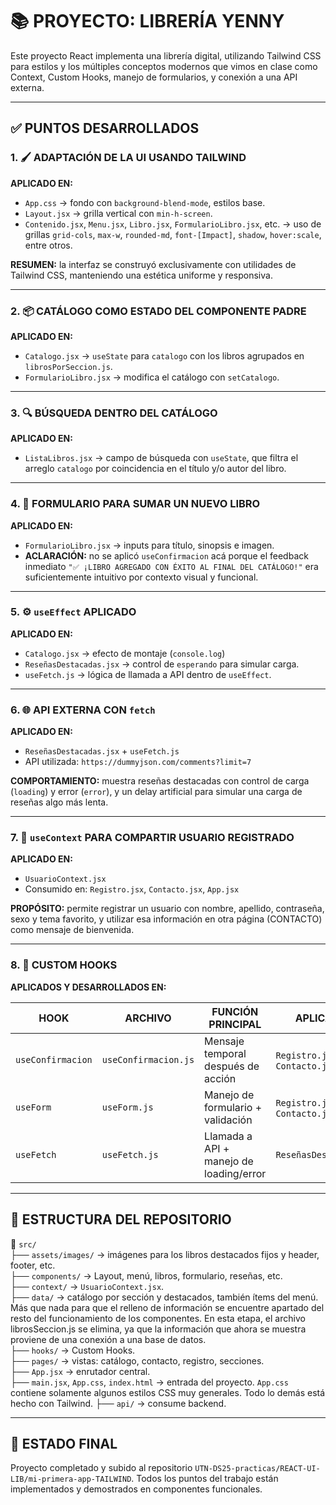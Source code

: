 # 📚 PROYECTO: LIBRERÍA YENNY

Este proyecto React implementa una librería digital, utilizando Tailwind CSS para estilos y los múltiples conceptos modernos que vimos en clase como Context, Custom Hooks, manejo de formularios, y conexión a una API externa.

---

## ✅ PUNTOS DESARROLLADOS

### 1. 🖌️ ADAPTACIÓN DE LA UI USANDO TAILWIND

**APLICADO EN:**  
- `App.css` → fondo con `background-blend-mode`, estilos base.
- `Layout.jsx` → grilla vertical con `min-h-screen`.
- `Contenido.jsx`, `Menu.jsx`, `Libro.jsx`, `FormularioLibro.jsx`, etc. → uso de grillas `grid-cols`, `max-w`, `rounded-md`, `font-[Impact]`, `shadow`, `hover:scale`, entre otros.

**RESUMEN:** la interfaz se construyó exclusivamente con utilidades de Tailwind CSS, manteniendo una estética uniforme y responsiva.

---

### 2. 📦 CATÁLOGO COMO ESTADO DEL COMPONENTE PADRE

**APLICADO EN:**  
- `Catalogo.jsx` → `useState` para `catalogo` con los libros agrupados en `librosPorSeccion.js`.
- `FormularioLibro.jsx` → modifica el catálogo con `setCatalogo`.

---

### 3. 🔍 BÚSQUEDA DENTRO DEL CATÁLOGO

**APLICADO EN:**  
- `ListaLibros.jsx` → campo de búsqueda con `useState`, que filtra el arreglo `catalogo` por coincidencia en el título y/o autor del libro.

---

### 4. 📝 FORMULARIO PARA SUMAR UN NUEVO LIBRO

**APLICADO EN:**  
- `FormularioLibro.jsx` → inputs para título, sinopsis e imagen.
- **ACLARACIÓN:** no se aplicó `useConfirmacion` acá porque el feedback inmediato `"✅ ¡LIBRO AGREGADO CON ÉXITO AL FINAL DEL CATÁLOGO!"` era suficientemente intuitivo por contexto visual y funcional.

---

### 5. ⚙️ `useEffect` APLICADO

**APLICADO EN:**  
- `Catalogo.jsx` → efecto de montaje (`console.log`)
- `ReseñasDestacadas.jsx` → control de `esperando` para simular carga.
- `useFetch.js` → lógica de llamada a API dentro de `useEffect`.

---

### 6. 🌐 API EXTERNA CON `fetch`

**APLICADO EN:**  
- `ReseñasDestacadas.jsx` + `useFetch.js`  
- API utilizada: `https://dummyjson.com/comments?limit=7`

**COMPORTAMIENTO:** muestra reseñas destacadas con control de carga (`loading`) y error (`error`), y un delay artificial para simular una carga de reseñas algo más lenta.

---

### 7. 👥 `useContext` PARA COMPARTIR USUARIO REGISTRADO

**APLICADO EN:**  
- `UsuarioContext.jsx`  
- Consumido en: `Registro.jsx`, `Contacto.jsx`, `App.jsx`

**PROPÓSITO:** permite registrar un usuario con nombre, apellido, contraseña, sexo y tema favorito, y utilizar esa información en otra página (CONTACTO) como mensaje de bienvenida.

---

### 8. 🧠 CUSTOM HOOKS

**APLICADOS Y DESARROLLADOS EN:**

| HOOK             | ARCHIVO            | FUNCIÓN PRINCIPAL                      | APLICADO EN         |
|------------------|--------------------|----------------------------------------|----------------------|
| `useConfirmacion`| `useConfirmacion.js`| Mensaje temporal después de acción     | `Registro.jsx`, `Contacto.jsx` |
| `useForm`        | `useForm.js`        | Manejo de formulario + validación      | `Registro.jsx`, `Contacto.jsx` |
| `useFetch`       | `useFetch.js`       | Llamada a API + manejo de loading/error| `ReseñasDestacadas.jsx` |

---

## 📁 ESTRUCTURA DEL REPOSITORIO

📂 `src/` <br>
├── `assets/images/` → imágenes para los libros destacados fijos y header, footer, etc. <br>
├── `components/` → Layout, menú, libros, formulario, reseñas, etc. <br>
├── `context/` → `UsuarioContext.jsx`. <br>
├── `data/` → catálogo por sección y destacados, también ítems del menú. Más que nada para que el relleno de información se encuentre apartado del resto del funcionamiento de los componentes. En esta etapa, el archivo librosSeccion.js se elimina, ya que la información que ahora se muestra proviene de una conexión a una base de datos.<br>
├── `hooks/` → Custom Hooks. <br>
├── `pages/` → vistas: catálogo, contacto, registro, secciones. <br>
├── `App.jsx` → enrutador central. <br>
├── `main.jsx`, `App.css`, `index.html` → entrada del proyecto. `App.css` contiene solamente algunos estilos CSS muy generales. Todo lo demás está hecho con Tailwind.
├── `api/` → consume backend.

---

## 🏁 ESTADO FINAL

Proyecto completado y subido al repositorio `UTN-DS25-practicas/REACT-UI-LIB/mi-primera-app-TAILWIND`.
Todos los puntos del trabajo están implementados y demostrados en componentes funcionales.